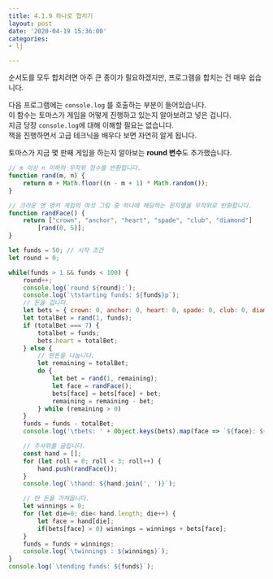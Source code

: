 ```yaml
---
title: 4.1.9 하나로 합치기
layout: post
date: '2020-04-19 15:36:00'
categories:
- lj

---
```


순서도를 모두 합치려면 아주 큰 종이가 필요하겠지만, 프로그램을 합치는 건 매우 쉽습니다.  

다음 프로그램에는 `console.log` 를 호출하는 부분이 들어있습니다.  
이 함수는 토마스가 게임을 어떻게 진행하고 있는지 알아보려고 넣은 겁니다.  
지금 당장 `console.log`에 대해 이해할 필요는 없습니다.  
책을 진행하면서 고급 테크닉을 배우다 보면 자연히 알게 됩니다.  

토마스가 지금 몇 판째 게임을 하는지 알아보는 **round 변수**도 추가했습니다.

```javascript
// m 이상 n 이하의 무작위 정수를 반환합니다.
function rand(m, n) {
	return m + Math.floor((n - m + 1) * Math.random());
}

// 크라운 앤 앵커 게임의 여섯 그림 중 하나에 해당하는 문자열을 무작위로 반환합니다.
function randFace() {
	return ["crown", "anchor", "heart", "spade", "club", "diamond"]
		[rand(0, 5)];
}

let funds = 50; // 시작 조건
let round = 0;

while(funds > 1 && funds < 100) {
	round++;
	console.log(`round ${round}:`);
	console.log(`\tstarting funds: ${funds}p`);
	// 돈을 겁니다.
	let bets = { crown: 0, anchor: 0, heart: 0, spade: 0, club: 0, diamond: 0};
	let totalBet = rand(1, funds);
	if (totalBet === 7) {
		totalbet = funds;
		bets.heart = totalBet;
	} else {
		// 판돈을 나눕니다.
		let remaining = totalBet;
		do {
			let bet = rand(1, remaining);
			let face = randFace();
			bets[face] = bets[face] + bet;
			remaining = remaining - bet;
		} while (remaining > 0)
	}
	funds = funds - totalBet;
	console.log('\tbets: ' + Object.keys(bets).map(face => `${face}: ${bets[face]} pence`).join(', ') + ` (total: ${totalBet} pence)`);

	// 주사위를 굴립니다.
	const hand = [];
	for (let roll = 0; roll < 3; roll++) {
		hand.push(randFace());
	}
	console.log(`\thand: ${hand.join(', ')}`);

	// 딴 돈을 가져옵니다.
	let winnings = 0;
	for (let die=0; die< hand.length; die++) {
		let face = hand[die];
		if(bets[face] > 0) winnings = winnings + bets[face];
	}
	funds = funds + winnings;
	console.log(`\twinnings : ${winnings}`);
}
console.log(`\tending funds: ${funds}`);

```